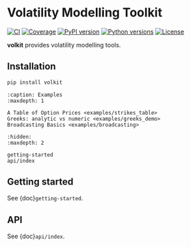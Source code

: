 # Volatility Modelling Toolkit

[![CI](https://github.com/sitmo/volkit/actions/workflows/tests.yml/badge.svg)](https://github.com/sitmo/volkit/actions/workflows/tests.yml)
[![Coverage](https://codecov.io/gh/sitmo/volkit/branch/main/graph/badge.svg)](https://codecov.io/gh/sitmo/volkit)
[![PyPI version](https://img.shields.io/pypi/v/volkit.svg)](https://pypi.org/project/volkit/)
[![Python versions](https://img.shields.io/pypi/pyversions/volkit.svg)](https://pypi.org/project/volkit/)
[![License](https://img.shields.io/pypi/l/volkit.svg)](https://github.com/sitmo/volkit/blob/main/LICENSE)

**volkit** provides volatility modelling tools.

## Installation
```bash
pip install volkit
```

```{toctree}
:caption: Examples
:maxdepth: 1

A Table of Option Prices <examples/strikes_table>
Greeks: analytic vs numeric <examples/greeks_demo>
Broadcasting Basics <examples/broadcasting>

```

```{toctree}
:hidden:
:maxdepth: 2

getting-started
api/index
```

## Getting started
See {doc}`getting-started`.

## API
See {doc}`api/index`.
